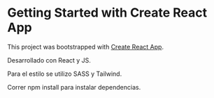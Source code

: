 # Getting Started with Create React App

This project was bootstrapped with [Create React App](https://github.com/facebook/create-react-app).

Desarrollado con React y JS.

Para el estilo se utilizo SASS y Tailwind. 

Correr npm install para instalar dependencias.
